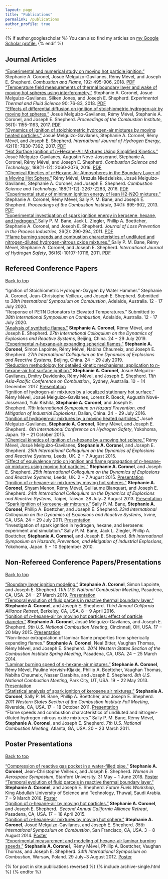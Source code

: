 ```yaml
---
layout: page
title: "Publications"
permalink: /publications
author_profile: true
---
```

<a name="top"></a>
{% if author.googlescholar %}
  You can also find my articles on <u><a href="{{author.googlescholar}}">my Google Scholar profile</a>.</u>
{% endif %}

## Journal Articles

<div class="message">
  <a href="https://www.sciencedirect.com/science/article/abs/pii/S0010218018300993">“Experimental and numerical study on moving hot particle ignition.”</a> Stephanie A. Coronel, Josué Melguizo-Gavilanes, Rémy Mével, and Joseph E. Shepherd. <em>Combustion and Flame</em>, 192: 495-906, 2018. <a href="/files/CoronelCNF2018.pdf">PDF</a>
</div>

<div class="message">
  <a href="https://www.sciencedirect.com/science/article/pii/S0894177717302595?via%3Dihub">“Temperature field measurements of thermal boundary layer and wake of moving hot spheres using interferometry.”</a> Stephanie A. Coronel, Josué Melguizo-Gavilanes, Silken Jones, and Joseph E. Shepherd. <em>Experimental Thermal and Fluid Science</em> 90: 76-83, 2018. <a href="/files/CoronelETFS2018.pdf">PDF</a>
</div>

<div class="message">
  <a href="https://www.sciencedirect.com/science/article/pii/S154074891630178X?via%3Dihub">“Effects of differential diffusion on ignition of stoichiometric hydrogen-air by moving hot spheres.”</a> Josué Melguizo-Gavilanes, Rémy Mével, Stephanie A. Coronel, and Joseph E. Shepherd. <em>Proceedings of the Combustion Institute</em>, 36(1): 1155-1163, 2017. <a href="/files/MelguizoGavilanesPROCI2017.pdf">PDF</a>
</div>

<div class="message">
  <a href="https://www.sciencedirect.com/science/article/pii/S0360319916312058?via%3Dihub">"Dynamics of ignition of stoichiometric hydrogen-air mixtures by moving heated particles.”</a> Josué Melguizo-Gavilanes, Stephanie A. Coronel, Rémy Mével, and Joseph E. Shepherd. <em>International Journal of Hydrogen Energy</em>, 42(11): 7830-7392, 2017. <a href="/files/MelguizoGavilanesIJHE2017.pdf">PDF</a>
</div>

<div class="message">
  <a href="https://www.tandfonline.com/doi/full/10.1080/00102202.2016.1212577">“Hot Surface Ignition of <em>n</em>-Hexane-Air Mixtures Using Simplified Kinetics.” </a> Josué Melguizo-Gavilanes, Augustin Nové-Josserand, Stephanie A. Coronel, Rémy Mével, and Joseph E. Shepherd. <em>Combustion Science and Technology</em>, 188(11-12): 2060-2076, 2016. <a href="/files/MelguizoGavilanesCST2016.pdf">PDF</a>
</div>

<div class="message">
  <a href="https://www.tandfonline.com/doi/full/10.1080/00102202.2016.1211886">“Chemical Kinetics of <em>n</em>-Hexane-Air Atmospheres in the Boundary Layer of a Moving Hot Sphere.”</a> Rémy Mével, Urszula Niedzielska, Josué Melguizo-Gavilanes, Stephanie A. Coronel, and Joseph E. Shepherd. <em>Combustion Science and Technology</em>, 188(11-12): 2267-2283, 2016. <a href="/files/MevelCST2016.pdf">PDF</a>
</div>

<div class="message">
  <a href="https://www.sciencedirect.com/science/article/pii/S1540748912000636?via%3Dihub">“Experimental study of minimum ignition energy of lean H2-N2O mixtures.”</a> Stephanie A. Coronel, Rémy Mével, Sally P. M. Bane, and Joseph E. Shepherd. <em>Proceedings of the Combustion Institute</em>, 34(1): 895-902, 2013. <a href="/files/CoronelPROCI2013.pdf">PDF</a>
</div>


<div class="message">
  <a href="https://www.sciencedirect.com/science/article/abs/pii/S0950423011000350">“Experimental investigation of spark ignition energy in kerosene, hexane, and hydrogen.” </a> Sally P. M. Bane, Jack L. Ziegler, Phillip A. Boettcher, Stephanie A. Coronel, and Joseph E. Shepherd. <em>Journal of Loss Prevention in the Process Industries</em>, 26(2): 290-294, 2011. <a href="/files/BaneJLPPI2011.pdf">PDF</a>
</div>

<div class="message">
  <a href="https://www.sciencedirect.com/science/article/pii/S0360319911011864?via%3Dihub">“Flame burning speeds and combustion characteristics of undiluted and nitrogen-diluted hydrogen-nitrous oxide mixtures.”  </a>  Sally P. M. Bane, Rémy Mével, Stephanie A. Coronel, and Joseph E. Shepherd. <em>International Journal of Hydrogen Safety</em>, 36(16): 10107-10116, 2011. <a href="/files/BaneIJHE2011.pdf">PDF</a>
</div>

## Refereed Conference Papers
<a href="#top">Back to top</a>

<div class="message">
  “Ignition of Stoichiometric Hydrogen-Oxygen by Water Hammer.” Stephanie A. Coronel, Jean-Christophe Veilleux, and Joseph E. Shepherd. Submitted to <em>38th International Symposium on Combustion</em>, Adelaide, Australia. 12 - 17 July 2020.
</div>

<div class="message">
  “Response of PETN Detonators to Elevated Temperatures.” Submitted to <em>38th International Symposium on Combustion</em>, Adelaide, Australia. 12 - 17 July 2020.
</div>

<div class="message">
  <a href="/files/CoronelICDERS2019_flames.pdf">“Analysis of synthetic flames.”</a> <strong>Stephanie A. Coronel</strong>, Rémy Mével,  and Joseph E. Shepherd. <em>27th International Colloquium on the Dynamics of Explosions and Reactive Systems</em>, Beijing, China. 24 − 29 July 2019.
</div>

<div class="message">
  <a href="/files/CoronelICDERS2019_hexane.pdf">“Experimental <em>n</em>-hexane-air expanding spherical flames.”</a> <strong>Stephanie A. Coronel</strong>, Simon Lapointe, Rémy Mével, Nabiha Chaumeix, and Joseph E. Shepherd. <em>27th International Colloquium on the Dynamics of Explosions and Reactive Systems</em>, Beijing, China. 24 − 29 July 2019.
</div>

<div class="message">
  <a href="/files/CoronelAPCC2017.pdf">“Reduction methodology for detailed kinetic mechanisms: application to <em>n</em>-hexane-air hot surface ignition.”</a>  <strong>Stephanie A. Coronel</strong>, Josué Melguizo-Gavilanes, Dmitry Davidenko, Rémy Mével, and Joseph E. Shepherd. <em>11th Asia-Pacific Conference on Combustion,</em>, Sydney, Australia. 10 − 14 December 2017.  <a href="/files/CoronelAPCC2017_Pres.pdf">Presentation</a>
</div>

<div class="message">
  <a href="/files/MevelISHPMIE2016.pdf">“Ignition of hydrogen-air mixtures by a localized stationary hot surface.”</a> Rémy Mével, Josué Melguizo-Gavilanes, Lorenz R. Boeck, Augustin Nové-Josserand, Yuki Kishita, <strong>Stephanie A. Coronel</strong>, and Joseph E. Shepherd. <em>11th International Symposium on Hazard Prevention, and Mitigation of Industrial Explosions</em>, Dalian, China. 24 − 29 July 2016.
</div>

<div class="message">
  <a href="/files/MelguizoGavilanesICHS2015.pdf">“Ignition of hydrogen-air mixtures by a moving heated particles.”</a> Josué Melguizo-Gavilanes, <strong>Stephanie A. Coronel</strong>, Rémy Mével, and Joseph E. Shepherd.  <em>6th International Conference on Hydrogen Safety</em>, Yokohoma, Japan. 19 − 21 October 2015.
</div>

<div class="message">
  <a href="/files/MevelICDERS2015.pdf">“Chemical kinetics of ignition of <em>n</em>-hexane by a moving hot sphere.”</a> Rémy Mével, Josué Melguizo-Gavilanes, <strong>Stephanie A. Coronel</strong>, and Joseph E. Shepherd. <em>25th International Colloquium on the Dynamics of Explosions and Reactive Systems</em>, Leeds, UK. 2 − 7 August 2015.
</div>

<div class="message">
  <a href="/files/CoronelICDERS2015.pdf">“Effect of equivalence ratio on ignition and flame propagation of <em>n</em>-hexane-air mixtures using moving hot particles.”</a> <strong>Stephanie A. Coronel</strong>, and Joseph E. Shepherd. <em>25th International Colloquium on the Dynamics of Explosions and Reactive Systems</em>, Leeds, UK. 2 − 7 August 2015.  <a href="/files/CoronelICDERS2015_Pres.pdf">Presentation</a>
</div>

<div class="message">
  <a href="/files/CoronelICDERS2013.pdf">“Ignition of <em>n</em>-hexane-air mixtures by moving hot spheres.”</a> <strong>Stephanie A. Coronel</strong>, Shyam Menon, Rémy Mével, Guillaume Blanquart, and Joseph E. Shepherd. <em>24th International Colloquium on the Dynamics of Explosions and Reactive Systems</em>, Taipei, Taiwan. 28 July−2 August 2013. <a href="/files/CoronelICDERS2013_Pres.pdf">Presentation</a>
</div>

<div class="message">
  <a href="/files/BaneICDERS2011.pdf">“Spark ignition of kerosene-air mixtures.”</a> Sally P. M. Bane, <strong>Stephanie A. Coronel</strong>, Phillip A. Boettcher, and Joseph E. Shepherd. <em>23rd International Colloquium on the Dynamics of Explosions and Reactive Systems</em>, Irvine, CA, USA. 24 − 29 July 2011. <a href="/files/BaneICDERS2011_Pres.pdf">Presentation</a>
</div>

<div class="message">
  “Investigation of spark ignition in hydrogen, hexane, and kerosene: experiment and simulation.” Sally P. M. Bane, Jack L. Ziegler, Phillip A. Boettcher, <strong>Stephanie A. Coronel</strong>, and Joseph E. Shepherd. <em>8th International Symposium on Hazards, Prevention, and Mitigation of Industrial Explosions</em>, Yokohoma, Japan. 5 − 10 September 2010.
</div>

## Non-Refereed Conference Papers/Presentations
<a href="#top">Back to top</a>

<div class="message">
  <a href="/files/CoronelNCM2019.pdf">“Boundary layer ignition modeling.”</a> <strong>Stephanie A. Coronel</strong>, Simon Lapointe, and Joseph E. Shepherd. <em>11th U.S. National Combustion Meeting</em>, Pasadena, CA, USA. 24 − 27 March 2019. <a href="/files/CoronelNCM2019_Pres.pdf">Presentation</a>
</div>

<div class="message">
  <a href="/files/CoronelAGEP2016.pdf">“Temporal evolution of fluid parcels in reactive thermal boundary layer.”</a> <strong>Stephanie A. Coronel</strong>, and Joseph E. Shepherd. <em>Third Annual California Alliance Retreat</em>, Berkeley, CA, USA. 8 − 9 April 2016.
</div>

<div class="message">
  <a href="/files/CoronelNCM2015.pdf">“Ignition of <em>n</em>-hexane-air by moving hot particles: effect of particle diameter.”</a> <strong>Stephanie A. Coronel</strong>, Josué Melguizo-Gavilanes, and Joseph E. Shepherd. <em>9th U.S. National Combustion Meeting</em>, Cincinnati, OH, USA. 17 − 20 May 2015. <a href="/files/CoronelNCM2015_Pres.pdf">Presentation</a>
</div>

<div class="message">
  “Non-linear extrapolation of laminar flame properties from spherically expanding flames.” <strong>Stephanie A. Coronel</strong>, Neal Bitter, Vaughan Thomas, Rémy Mével, and Joseph E. Shepherd.  <em>2014 Western States Section of the Combustion Institute Spring Meeting</em>, Pasadena, CA, USA. 24 − 25 March 2014.
</div>

<div class="message">
  <a href="/files/CoronelNCM2013.pdf">“Laminar burning speed of <em>n</em>-hexane-air mixtures.”</a> <strong>Stephanie A. Coronel</strong>, Rémy Mével, Pauline Vervish-Kljakic, Phillip A. Boettcher, Vaughan Thomas, Nabiha Chaumeix, Nasser Darabiha, and Joseph E. Shepherd. <em>8th U.S. National Combustion Meeting</em>, Park City, UT, USA. 19 − 22 May 2013. <a href="/files/CoronelNCM2013_Pres.pdf">Presentation</a>
</div>

<div class="message">
  <a href="/files/CoronelWSSCI2011.pdf">“Statistical analysis of spark ignition of kerosene air mixtures.”</a> <strong>Stephanie A. Coronel</strong>, Sally P. M. Bane, Phillip A. Boettcher, and Joseph E. Shepherd. <em>2011 Western States Section of the Combustion Institute Fall Meeting</em>, Riverside, CA, USA. 17 − 18 October 2011. <a href="/files/CoronelWSSCI2011_Pres.pdf">Presentation</a>
</div>

<div class="message">
  “Flame speeds and combustion characteristics of undiluted and nitrogen-diluted hydrogen-nitrous oxide mixtures.” Sally P. M. Bane, Rémy Mével, <strong>Stephanie A. Coronel</strong>, and Joseph E. Shepherd. <em>7th U.S. National Combustion Meeting</em>, Atlanta, GA, USA. 20 − 23 March 2011.
</div>

## Poster Presentations
<a href="#top">Back to top</a>

<div class="message">
  <a href="/files/CoronelWIA2018.pdf">“Compression of reactive gas pocket in a water-filled pipe.”</a> <strong>Stephanie A. Coronel</strong>, Jean-Christophe Veilleux, and Joseph E. Shepherd. <em>Women in Aerospace Symposium</em>, Stanford University. 31 May − 1 June 2018. <a href="/files/CoronelWIA2018_Poster.pdf">Poster</a>
</div>

<div class="message">
  <a href="/files/CoronelFF2016.pdf">“Temporal evolution of fluid parcels in reactive thermal boundary layer.”</a> <strong>Stephanie A. Coronel</strong>, and Joseph E. Shepherd. <em>Future Fuels Workshop</em>, King Abdullah University of Science and Technology, Thuwal, Saudi Arabia. 7 − 9 March 2016. <a href="/files/CoronelFF2016_Poster.pdf">Poster</a>
</div>

<div class="message">
  <a href="/files/CoronelAGEP2015.pdf">“Ignition of <em>n</em>-hexane-air by moving hot particles.”</a> <strong>Stephanie A. Coronel</strong>, and Joseph E. Shepherd.  <em>Second Annual California Alliance Retreat</em>, Pasadena, CA, USA. 17 − 18 April 2015.
</div>

<div class="message">
  <a href="/files/CoronelWIPP2014.pdf">“Ignition of <em>n</em>-hexane-air mixtures by moving hot sphere.”</a> <strong>Stephanie A. Coronel</strong>, Josué Melguizo-Gavilanes, and Joseph E. Shepherd. <em>35th International Symposium on Combustion</em>, San Francisco, CA, USA. 3 − 8 August 2014. <a href="/files/CoronelWIPP2014_Poster.pdf">Poster</a>
</div>

<div class="message">
  <a href="/files/CoronelWIPP2012.pdf">“Experimental measurement and modeling of hexane-air laminar burning speeds.”</a> <strong>Stephanie A. Coronel</strong>,  Rémy Mével, Phillip A. Boettcher, Vaughan Thomas, and Joseph E. Shepherd. <em>34th International Symposium on Combustion</em>, Warsaw, Poland. 29 July−3 August 2012. <a href="/files/CoronelWIPP2012_Poster.pdf">Poster</a>
</div>

{% for post in site.publications reversed %}
  {% include archive-single.html %}
{% endfor %}

